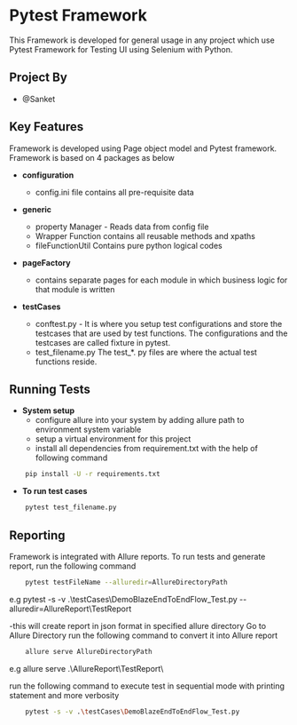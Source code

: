 # Pytest Framework

This Framework is developed for general usage in any project which use Pytest Framework for Testing UI using Selenium with Python.

## Project By
- @Sanket

## Key Features

Framework is developed using Page object model and Pytest framework. Framework is based on 4 packages as below

- **configuration**
    - config.ini file contains all pre-requisite data


- **generic**
    - property Manager - Reads data from config file
    - Wrapper Function contains all reusable methods and xpaths
    - fileFunctionUtil Contains pure python logical codes
  


- **pageFactory**
    - contains separate pages for each module in which business logic for that module is written
    


- **testCases**
    - conftest.py - It is where you setup test configurations and store the testcases that are used by test functions. The configurations and the testcases are called fixture in pytest.
    - test_filename.py The test_*. py files are where the actual test functions reside.

## Running Tests
- **System setup**
    - configure allure into your system by adding allure path to environment system variable
    - setup a virtual environment for this project
    - install all dependencies from requirement.txt with the help of following command
```bash
    pip install -U -r requirements.txt
```


- **To run test cases**

```bash
    pytest test_filename.py
```
## Reporting
Framework is integrated with Allure reports. To run tests and generate report, run the following command
```bash
    pytest testFileName --alluredir=AllureDirectoryPath
```
e.g  pytest -s -v .\testCases\DemoBlazeEndToEndFlow_Test.py --alluredir=AllureReport\TestReport

-this will create report in json format in specified allure directory
Go to Allure Directory
run the following command to convert it into Allure report 
```bash
    allure serve AllureDirectoryPath
```
e.g  allure serve .\AllureReport\TestReport\


run the following command to execute test in sequential mode with printing statement and more verbosity
```bash
    pytest -s -v .\testCases\DemoBlazeEndToEndFlow_Test.py
```
